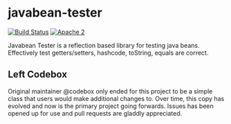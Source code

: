 javabean-tester
===============
[![Build Status](https://travis-ci.org/hazendaz/javabean-tester.svg?branch=master)](https://travis-ci.org/hazendaz/javabean-tester)
[![Apache 2](http://img.shields.io/badge/license-Apache%202-blue.svg)](http://www.apache.org/licenses/LICENSE-2.0)

Javabean Tester is a reflection based library for testing java beans.  Effectively test getters/setters, hashcode, toString, equals are correct.

## Left Codebox

Original maintainer @codebox only ended for this project to be a simple class that users would make additional changes to.  Over time, this 
copy has evolved and now is the primary project going forwards.  Issues has been opened up for use and pull requests are gladdly appreciated.

